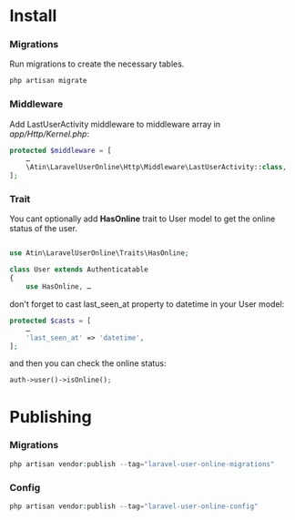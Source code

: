 # Install
### Migrations
Run migrations to create the necessary tables.
```php
php artisan migrate
```

### Middleware
Add LastUserActivity middleware to middleware array in *app/Http/Kernel.php*:
```php
protected $middleware = [
    …
    \Atin\LaravelUserOnline\Http\Middleware\LastUserActivity::class,
];
```

### Trait
You cant optionally add **HasOnline** trait to User model to get the online status of the user.

```php

use Atin\LaravelUserOnline\Traits\HasOnline;

class User extends Authenticatable
{
    use HasOnline, …
```

don't forget to cast last_seen_at property to datetime in your User model:

```php  
protected $casts = [
    …
    'last_seen_at' => 'datetime',
];
```

and then you can check the online status:

```php
auth->user()->isOnline();
```

# Publishing
### Migrations
```php
php artisan vendor:publish --tag="laravel-user-online-migrations"
```

### Config
```php
php artisan vendor:publish --tag="laravel-user-online-config"
```